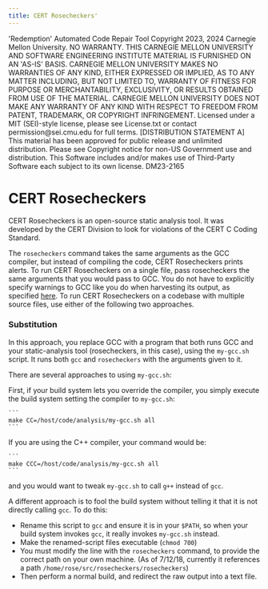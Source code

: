 ```yaml
---
title: CERT Rosecheckers'
---
```

<legal>
'Redemption' Automated Code Repair Tool
Copyright 2023, 2024 Carnegie Mellon University.
NO WARRANTY. THIS CARNEGIE MELLON UNIVERSITY AND SOFTWARE ENGINEERING
INSTITUTE MATERIAL IS FURNISHED ON AN 'AS-IS' BASIS. CARNEGIE MELLON
UNIVERSITY MAKES NO WARRANTIES OF ANY KIND, EITHER EXPRESSED OR IMPLIED,
AS TO ANY MATTER INCLUDING, BUT NOT LIMITED TO, WARRANTY OF FITNESS FOR
PURPOSE OR MERCHANTABILITY, EXCLUSIVITY, OR RESULTS OBTAINED FROM USE OF
THE MATERIAL. CARNEGIE MELLON UNIVERSITY DOES NOT MAKE ANY WARRANTY OF ANY
KIND WITH RESPECT TO FREEDOM FROM PATENT, TRADEMARK, OR COPYRIGHT
INFRINGEMENT.
Licensed under a MIT (SEI)-style license, please see License.txt or
contact permission@sei.cmu.edu for full terms.
[DISTRIBUTION STATEMENT A] This material has been approved for public
release and unlimited distribution.  Please see Copyright notice for
non-US Government use and distribution.
This Software includes and/or makes use of Third-Party Software each
subject to its own license.
DM23-2165
</legal>

CERT Rosecheckers
=========================

CERT Rosecheckers is an open-source static analysis tool. It was developed by
the CERT Division to look for violations of the CERT C Coding Standard.

The `rosecheckers` command takes the same arguments as the GCC compiler,
but instead of compiling the code, CERT Rosecheckers prints alerts. To
run CERT Rosecheckers on a single file, pass rosecheckers the same arguments
that you would pass to GCC. You do not have to explicitly specify
warnings to GCC like you do when harvesting its output, as
specified [here](GCC-Warnings.md). To run CERT Rosecheckers on a
codebase with multiple source files, use either of the following two
approaches.

### Substitution

In this approach, you replace GCC with a program that both runs GCC
and your static-analysis tool (rosecheckers, in this case), using the
`my-gcc.sh` script. It runs both
`gcc`
and `rosecheckers` with
the arguments given to it.

There are several approaches to using `my-gcc.sh`:

First, if your build system lets you override the compiler, you simply
execute the build system setting the compiler to `my-gcc.sh`:

    ```
    make CC=/host/code/analysis/my-gcc.sh all
    ```

If you are using the C++ compiler, your command would be:

    ```
    make CCC=/host/code/analysis/my-gcc.sh all
    ```

and you would want to tweak `my-gcc.sh` to call `g++` instead of `gcc`.

A different approach is to fool the build system without telling it that it is not directly calling `gcc`. To do this:

-   Rename this script to
    `gcc` and ensure it is in your
    `$PATH`, so when
    your build system invokes `gcc`, it really invokes `my-gcc.sh` instead.
-   Make the renamed-script files executable (`chmod 700`)
-   You must modify the line with the `rosecheckers` command, to provide
    the correct path on your own machine. (As of 7/12/18, currently it
    references a path `/home/rose/src/rosecheckers/rosecheckers`)
-   Then perform a normal build, and redirect the raw output into a text
    file.
